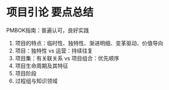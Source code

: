# 项目引论 要点总结

PMBOK指南：普遍认可，良好实践

1. 项目的特点：临时性、独特性、渐进明细、变革驱动、价值导向
2. 项目：独特性 vs 运营：持续往复
3. 项目集：有关联关系 vs 项目组合：优先顺序
4. 项目生命周期及其特征
5. 项目阶段
6. 过程组与知识领域